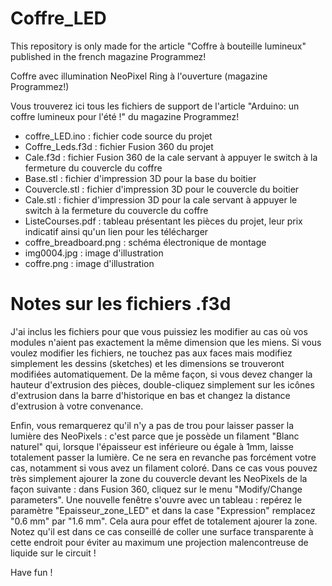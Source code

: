 # Coffre_LED

This repository is only made for the article "Coffre à bouteille lumineux" published in the french magazine Programmez!


Coffre avec illumination NeoPixel Ring à l'ouverture (magazine Programmez!)

Vous trouverez ici tous les fichiers de support de l'article "Arduino: un coffre lumineux pour l'été !" du magazine Programmez!

- coffre_LED.ino : fichier code source du projet
- Coffre_Leds.f3d : fichier Fusion 360 du projet
- Cale.f3d : fichier Fusion 360 de la cale servant à appuyer le switch à la fermeture du couvercle du coffre
- Base.stl : fichier d'impression 3D pour la base du boitier
- Couvercle.stl : fichier d'impression 3D pour le couvercle du boitier
- Cale.stl : fichier d'impression 3D pour la cale servant à appuyer le switch à la fermeture du couvercle du coffre
- ListeCourses.pdf : tableau présentant les pièces du projet, leur prix indicatif ainsi qu'un lien pour les télécharger
- coffre_breadboard.png : schéma électronique de montage
- img0004.jpg : image d'illustration
- coffre.png : image d'illustration

# Notes sur les fichiers .f3d

J'ai inclus les fichiers pour que vous puissiez les modifier au cas où vos modules n'aient pas exactement la même dimension que les miens. Si vous voulez modifier les fichiers, ne touchez pas aux faces mais modifiez simplement les dessins (sketches) et les dimensions se trouveront modifiées automatiquement. De la même façon, si vous devez changer la hauteur d'extrusion des pièces, double-cliquez simplement sur les icônes d'extrusion dans la barre d'historique en bas et changez la distance d'extrusion à votre convenance.

Enfin, vous remarquerez qu'il n'y a pas de trou pour laisser passer la lumière des NeoPixels : c'est parce que je possède un filament "Blanc naturel" qui, lorsque l'épaisseur est inférieure ou égale à 1mm, laisse totalement passer la lumière. Ce ne sera en revanche pas forcément votre cas, notamment si vous avez un filament coloré.
Dans ce cas vous pouvez très simplement ajourer la zone du couvercle devant les NeoPixels de la façon suivante : dans Fusion 360, cliquez sur le menu "Modify/Change parameters". Une nouvelle fenêtre s'ouvre avec un tableau : repérez le paramètre "Epaisseur_zone_LED" et dans la case "Expression" remplacez "0.6 mm" par "1.6 mm". Cela aura pour effet de totalement ajourer la zone. Notez qu'il est dans ce cas conseillé de coller une surface transparente à cette endroit pour éviter au maximum une projection malencontreuse de liquide sur le circuit !

Have fun !